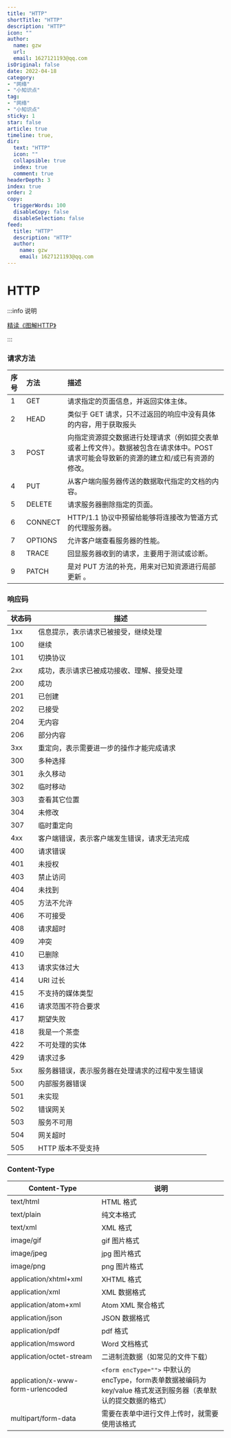 ```yaml
---
title: "HTTP"
shortTitle: "HTTP"
description: "HTTP"
icon: ""
author: 
  name: gzw
  url: 
  email: 1627121193@qq.com
isOriginal: false
date: 2022-04-18
category: 
- "网络"
- "小知识点"
tag:
- "网络"
- "小知识点"
sticky: 1
star: false
article: true
timeline: true,
dir:
  text: "HTTP"
  icon: ""
  collapsible: true
  index: true
  comment: true
headerDepth: 3
index: true
order: 2
copy:
  triggerWords: 100
  disableCopy: false
  disableSelection: false
feed:
  title: "HTTP"
  description: "HTTP"
  author:
    name: gzw
    email: 1627121193@qq.com
---
```






# HTTP

:::info 说明

[精读《图解HTTP》](https://zhuanlan.zhihu.com/p/38548737)

:::





### 请求方法

| 序号 | 方法    | 描述                                                         |
| :--- | :------ | :----------------------------------------------------------- |
| 1    | GET     | 请求指定的页面信息，并返回实体主体。                         |
| 2    | HEAD    | 类似于 GET 请求，只不过返回的响应中没有具体的内容，用于获取报头 |
| 3    | POST    | 向指定资源提交数据进行处理请求（例如提交表单或者上传文件）。数据被包含在请求体中。POST 请求可能会导致新的资源的建立和/或已有资源的修改。 |
| 4    | PUT     | 从客户端向服务器传送的数据取代指定的文档的内容。             |
| 5    | DELETE  | 请求服务器删除指定的页面。                                   |
| 6    | CONNECT | HTTP/1.1 协议中预留给能够将连接改为管道方式的代理服务器。    |
| 7    | OPTIONS | 允许客户端查看服务器的性能。                                 |
| 8    | TRACE   | 回显服务器收到的请求，主要用于测试或诊断。                   |
| 9    | PATCH   | 是对 PUT 方法的补充，用来对已知资源进行局部更新 。           |



### 响应码

| 状态码 | 描述                                             |
| ------ | ------------------------------------------------ |
| 1xx    | 信息提示，表示请求已被接受，继续处理             |
| 100    | 继续                                             |
| 101    | 切换协议                                         |
| 2xx    | 成功，表示请求已被成功接收、理解、接受处理       |
| 200    | 成功                                             |
| 201    | 已创建                                           |
| 202    | 已接受                                           |
| 204    | 无内容                                           |
| 206    | 部分内容                                         |
| 3xx    | 重定向，表示需要进一步的操作才能完成请求         |
| 300    | 多种选择                                         |
| 301    | 永久移动                                         |
| 302    | 临时移动                                         |
| 303    | 查看其它位置                                     |
| 304    | 未修改                                           |
| 307    | 临时重定向                                       |
| 4xx    | 客户端错误，表示客户端发生错误，请求无法完成     |
| 400    | 请求错误                                         |
| 401    | 未授权                                           |
| 403    | 禁止访问                                         |
| 404    | 未找到                                           |
| 405    | 方法不允许                                       |
| 406    | 不可接受                                         |
| 408    | 请求超时                                         |
| 409    | 冲突                                             |
| 410    | 已删除                                           |
| 413    | 请求实体过大                                     |
| 414    | URI 过长                                         |
| 415    | 不支持的媒体类型                                 |
| 416    | 请求范围不符合要求                               |
| 417    | 期望失败                                         |
| 418    | 我是一个茶壶                                     |
| 422    | 不可处理的实体                                   |
| 429    | 请求过多                                         |
| 5xx    | 服务器错误，表示服务器在处理请求的过程中发生错误 |
| 500    | 内部服务器错误                                   |
| 501    | 未实现                                           |
| 502    | 错误网关                                         |
| 503    | 服务不可用                                       |
| 504    | 网关超时                                         |
| 505    | HTTP 版本不受支持                                |



### Content-Type

| Content-Type                      | 说明                                                         |
| --------------------------------- | ------------------------------------------------------------ |
| text/html                         | HTML 格式                                                    |
| text/plain                        | 纯文本格式                                                   |
| text/xml                          | XML 格式                                                     |
| image/gif                         | gif 图片格式                                                 |
| image/jpeg                        | jpg 图片格式                                                 |
| image/png                         | png 图片格式                                                 |
| application/xhtml+xml             | XHTML 格式                                                   |
| application/xml                   | XML 数据格式                                                 |
| application/atom+xml              | Atom XML 聚合格式                                            |
| application/json                  | JSON 数据格式                                                |
| application/pdf                   | pdf 格式                                                     |
| application/msword                | Word 文档格式                                                |
| application/octet-stream          | 二进制流数据（如常见的文件下载）                             |
| application/x-www-form-urlencoded | `<form encType="">` 中默认的 encType，form表单数据被编码为 key/value 格式发送到服务器（表单默认的提交数据的格式） |
| multipart/form-data               | 需要在表单中进行文件上传时，就需要使用该格式                 |

